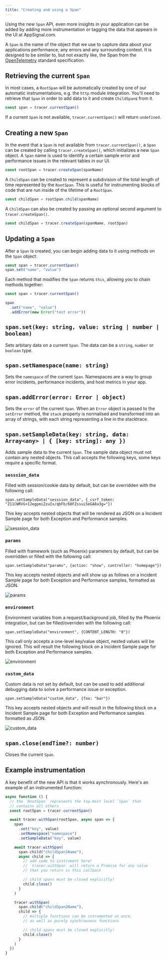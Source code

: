 ```yaml
---
title: "Creating and using a Span"
---
```


Using the new `Span` API, even more insights in your application can be added by adding more instrumentation or tagging the data that appears in the UI at AppSignal.com.

A `Span` is the name of the object that we use to capture data about your applications performance, any errors and any surrounding context. It is designed to be similar to, but not exactly like, the Span from the [OpenTelemetry](https://github.com/open-telemetry/opentelemetry-specification) standard specification.

## Retrieving the current `Span`

In most cases, a `RootSpan` will be automatically created by one of our automatic instrumentations, e.g. the `http` module integration. You'll need to retrieve that `Span` in order to add data to it and create `ChildSpan`s from it.

```js
const span = tracer.currentSpan()
```

If a current `Span` is not available, `tracer.currentSpan()` will return `undefined`.

## Creating a new `Span`

In the event that a `Span` is not available from `tracer.currentSpan()`, a `Span` can be created by calling `tracer.createSpan()`, which initializes a new `Span` object. A `Span` name is used to identify a certain sample error and performance issues in the relevant tables in our UI.

```js
const rootSpan = tracer.createSpan(spanName)
```

A `ChildSpan` can be created to represent a subdivision of the total length of time represented by the `RootSpan`. This is useful for instrumenting blocks of code that are run inside of the lifetime of a `RootSpan`.

```js
const childSpan = rootSpan.child(spanName)
```

A `ChildSpan` can also be created by passing an optional second argument to `tracer.createSpan()`.

```js
const childSpan = tracer.createSpan(spanName, rootSpan)
```

## Updating a `Span`

After a `Span` is created, you can begin adding data to it using methods on the `Span` object:

```js
const span = tracer.currentSpan()
span.set("name", "value")
```

Each method that modifies the `Span` returns `this`, allowing you to chain methods together:

```js
const span = tracer.currentSpan()

span
  .set("name", "value")
  .addError(new Error("test error"))
```

## `span.set(key: string, value: string | number | boolean)`

Sets arbitary data on a current `Span`. The data can be a `string`, `number` or `boolean` type.

## `span.setNamespace(name: string)`

Sets the `namespace` of the current `Span`. Namespaces are a way to group error incidents, performance incidents, and host metrics in your app.

## `span.addError(error: Error | object)`

Sets the `error` of the current `Span`. When an `Error` object is passed to the `setError` method, the `stack` property is normalised and transformed into an array of strings, with each string representing a line in the stacktrace.

## `span.setSampleData(key: string, data: Array<any> | { [key: string]: any })`

Adds sample data to the current `Span`. The sample data object must not contain any nested objects. This call accepts the following keys, some keys require a specific format.


### `sesssion_data`

Filled with session/cookie data by default, but can be overridden with the following call:

```
span.setSampleData("sesssion_data", {_csrf_token: "Z11CWRVG+I2egpmiZzuIx/qbFb/60FZssui5eGA8a3g="})
```

This key accepts nested objects that will be rendered as JSON on a Incident Sample page for both Exception and Performance samples.

![sesssion_data](/assets/images/screenshots/sample_data/session_data.png)



### `params`
Filled with framework (such as Phoenix) parameters by default, but can be overridden or filled with the following call:

```
span.setSampleData("params", {action: "show", controller: "homepage"})
```

This key accepts nested objects and will show up as follows on a Incident Sample page for both Exception and Performance samples, formatted as JSON.

![params](/assets/images/screenshots/sample_data/params.png)



### `environment`
Environment variables from a request/background job, filled by the Phoenix integration, but can be filled/overriden with the following call:

```
span.setSampleData("environment", {CONTENT_LENGTH: "0"})
```

This call only accepts a one-level key/value object, nested values will be ignored.
This will result the following block on a Incident Sample page for both Exception and Performance samples.

![environment](/assets/images/screenshots/sample_data/environment.png)



### `custom_data`
Custom data is not set by default, but can be used to add additional debugging data to solve a performance issue or exception.

```
span.setSampleData("custom_data", {foo: "bar"})
```
This key accepts nested objects and will result in the following block on a Incident Sample page for both Exception and Performance samples formatted as JSON.

![custom_data](/assets/images/screenshots/sample_data/custom_data.png)


## `span.close(endTime?: number)`

Closes the current `Span`.

## Example instrumentation

A key benefit of the new API is that it works aynchronously. Here's an example of an instrumented function:

```js
async function () {
  // the `RootSpan` represents the top-most level `Span` that
  // contains all others
  const rootSpan = tracer.currentSpan()

  await tracer.withSpan(rootSpan, async span => {
    span
      .set("key", value)
      .setNamespace("namespace")
      .setSampleData("key", value)

    await tracer.withSpan(
      span.child("childSpan1Name"),
      async child => {
        // add code to instrument here!
        // `tracer.withSpan` will return a Promise for any value
        // that you return in this callback

        // child spans must be closed explicitly!
        child.close()
      }
    )

    tracer.withSpan(
      span.child("childSpan2Name"),
      child => {
        // multiple functions can be intrumented at once,
        // as well as purely synchrounous functions

        // child spans must be closed explicitly!
        child.close()
      }
    )
  })
}
```
